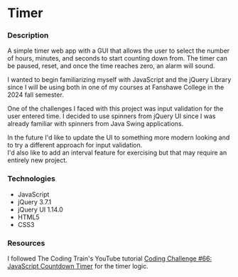 # Timer

### Description

A simple timer web app with a GUI that allows the user to select the number of hours, minutes, and seconds to start counting down from. The timer can be paused, reset, and once the time reaches zero, an alarm will sound.

I wanted to begin familiarizing myself with JavaScript and the jQuery Library since I will be using both in one of my courses at Fanshawe College in the 2024 fall semester.

One of the challenges I faced with this project was input validation for the user entered time. I decided to use spinners from jQuery UI since I was already familiar with spinners from Java Swing applications.

In the future I'd like to update the UI to something more modern looking and to try a different approach for input validation.  
I'd also like to add an interval feature for exercising but that may require an entirely new project.

### Technologies

- JavaScript
- jQuery 3.7.1
- jQuery UI 1.14.0
- HTML5
- CSS3

### Resources

I followed The Coding Train's YouTube tutorial [Coding Challenge #66: JavaScript Countdown Timer](https://youtu.be/MLtAMg9_Svw?si=w3LoTd44cZeGSsIq) for the timer logic.
